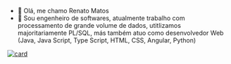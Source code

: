 - 👋 Olá, me chamo Renato Matos
- 👀 Sou engenheiro de softwares, atualmente trabalho com processamento de grande volume de dados, utitlizamos majoritariamente PL/SQL, más também atuo como desenvolvedor Web (Java, Java Script, Type Script, HTML, CSS, Angular, Python)


[![card](https://github-readme-stats.vercel.app/api?username=renatofmatos&theme=default)](https://github.com/anuraghazra/github-readme-stats)
